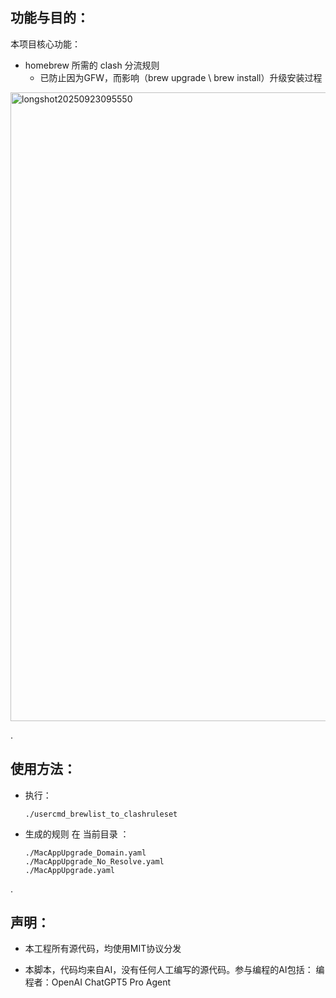 
功能与目的：
--------------------------------

本项目核心功能：

 - homebrew 所需的 clash 分流规则 
     - 已防止因为GFW，而影响（brew upgrade \ brew install）升级安装过程

<img width="1081" height="1006" alt="longshot20250923095550" src="https://github.com/user-attachments/assets/2b1239ef-9d8b-4db2-bc46-6364451cc040" />

.


使用方法：
--------------------------------

- 执行：
    ```
    ./usercmd_brewlist_to_clashruleset
    ```


- 生成的规则 在 当前目录 ：
    ```
    ./MacAppUpgrade_Domain.yaml
    ./MacAppUpgrade_No_Resolve.yaml
    ./MacAppUpgrade.yaml
     ```

.


声明：
--------------------------------
   
 - 本工程所有源代码，均使用MIT协议分发

 - 本脚本，代码均来自AI，没有任何人工编写的源代码。参与编程的AI包括：
   编程者：OpenAI ChatGPT5 Pro Agent 
